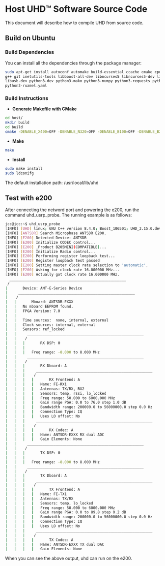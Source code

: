 Host UHD™ Software Source Code
============================================

This document will describe how to compile UHD from source code.

## Build on Ubuntu
### Build Dependencies
You can install all the dependencies through the package manager:
```sh
sudo apt-get install autoconf automake build-essential ccache cmake cpufrequtils doxygen ethtool \
g++ git inetutils-tools libboost-all-dev libncurses5 libncurses5-dev libusb-1.0-0 libusb-1.0-0-dev \
libusb-dev python3-dev python3-mako python3-numpy python3-requests python3-scipy python3-setuptools \
python3-ruamel.yaml
```

### Build Instructions
- **Generate Makefile with CMake**
```sh
cd host/
mkdir build
cd build
cmake -DENABLE_X400=OFF -DENABLE_N320=OFF -DENABLE_B100=OFF -DENABLE_B200=OFF -DENABLE_X300=OFF -DENABLE_USRP2=OFF -DENABLE_USRP1=OFF -DENABLE_N300=OFF -DENABLE_E320=OFF -DENABLE_E300=OFF ../
```
- **Make**
```sh
make
```
- **Install**
```sh
sudo make install
sudo ldconifg
```
The default installation path: /usr/local/lib/uhd

## Test with e200
After connecting the netword port and powering the e200, run the command uhd_usrp_probe. The running example is as follows:

```sh
jcc@jcc:~$ uhd_usrp_probe 
[INFO] [UHD] linux; GNU C++ version 8.4.0; Boost_106501; UHD_3.15.0.dev-0-8b82588b
[INFO] [ANTSDR] Search Microphase ANTSDR E200.
[INFO] [E200] Detected Device: ANTSDR
[INFO] [E200] Initialize CODEC control...
[INFO] [E200] _Product B205MINI(COMPATIBLE)...
[INFO] [E200] Initialize Radio control...
[INFO] [E200] Performing register loopback test... 
[INFO] [E200] Register loopback test passed
[INFO] [E200] Setting master clock rate selection to 'automatic'.
[INFO] [E200] Asking for clock rate 16.000000 MHz... 
[INFO] [E200] Actually got clock rate 16.000000 MHz.
  _____________________________________________________
 /
|       Device: ANT-E-Series Device
|     _____________________________________________________
|    /
|   |       Mboard: ANTSDR-EXXX
|   |   No mboard EEPROM found.
|   |   FPGA Version: 7.0
|   |   
|   |   Time sources:  none, internal, external
|   |   Clock sources: internal, external
|   |   Sensors: ref_locked
|   |     _____________________________________________________
|   |    /
|   |   |       RX DSP: 0
|   |   |   
|   |   |   Freq range: -8.000 to 8.000 MHz
|   |     _____________________________________________________
|   |    /
|   |   |       RX Dboard: A
|   |   |     _____________________________________________________
|   |   |    /
|   |   |   |       RX Frontend: A
|   |   |   |   Name: FE-RX1
|   |   |   |   Antennas: TX/RX, RX2
|   |   |   |   Sensors: temp, rssi, lo_locked
|   |   |   |   Freq range: 50.000 to 6000.000 MHz
|   |   |   |   Gain range PGA: 0.0 to 76.0 step 1.0 dB
|   |   |   |   Bandwidth range: 200000.0 to 56000000.0 step 0.0 Hz
|   |   |   |   Connection Type: IQ
|   |   |   |   Uses LO offset: No
|   |   |     _____________________________________________________
|   |   |    /
|   |   |   |       RX Codec: A
|   |   |   |   Name: ANTSDR-EXXX RX dual ADC
|   |   |   |   Gain Elements: None
|   |     _____________________________________________________
|   |    /
|   |   |       TX DSP: 0
|   |   |   
|   |   |   Freq range: -8.000 to 8.000 MHz
|   |     _____________________________________________________
|   |    /
|   |   |       TX Dboard: A
|   |   |     _____________________________________________________
|   |   |    /
|   |   |   |       TX Frontend: A
|   |   |   |   Name: FE-TX1
|   |   |   |   Antennas: TX/RX
|   |   |   |   Sensors: temp, lo_locked
|   |   |   |   Freq range: 50.000 to 6000.000 MHz
|   |   |   |   Gain range PGA: 0.0 to 89.8 step 0.2 dB
|   |   |   |   Bandwidth range: 200000.0 to 56000000.0 step 0.0 Hz
|   |   |   |   Connection Type: IQ
|   |   |   |   Uses LO offset: No
|   |   |     _____________________________________________________
|   |   |    /
|   |   |   |       TX Codec: A
|   |   |   |   Name: ANTSDR-EXXX TX dual DAC
|   |   |   |   Gain Elements: None
```
When you can see the above output, uhd can run on the e200.

